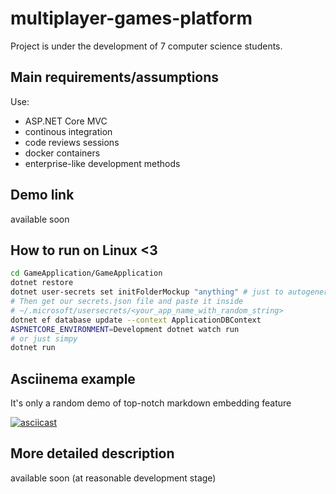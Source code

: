 # multiplayer-games-platform

Project is under the development of 7 computer science students. 

## Main requirements/assumptions 

Use: 

- ASP.NET Core MVC
- continous integration
- code reviews sessions
- docker containers
- enterprise-like development methods 

## Demo link

available soon

## How to run on Linux <3
```bash
cd GameApplication/GameApplication
dotnet restore
dotnet user-secrets set initFolderMockup "anything" # just to autogenerate microsoft folder
# Then get our secrets.json file and paste it inside
# ~/.microsoft/usersecrets/<your_app_name_with_random_string>
dotnet ef database update --context ApplicationDBContext
ASPNETCORE_ENVIRONMENT=Development dotnet watch run
# or just simpy
dotnet run
```
## Asciinema example

It's only a random demo of top-notch markdown embedding feature

[![asciicast](https://asciinema.org/a/3466.png)](https://asciinema.org/a/3466)

## More detailed description

available soon (at reasonable development stage)



